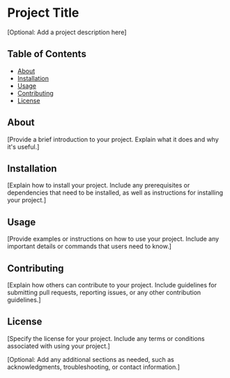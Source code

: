 # Project Title

[Optional: Add a project description here]

## Table of Contents

- [About](#about)
- [Installation](#installation)
- [Usage](#usage)
- [Contributing](#contributing)
- [License](#license)

## About

[Provide a brief introduction to your project. Explain what it does and why it's useful.]

## Installation

[Explain how to install your project. Include any prerequisites or dependencies that need to be installed, as well as instructions for installing your project.]

## Usage

[Provide examples or instructions on how to use your project. Include any important details or commands that users need to know.]

## Contributing

[Explain how others can contribute to your project. Include guidelines for submitting pull requests, reporting issues, or any other contribution guidelines.]

## License

[Specify the license for your project. Include any terms or conditions associated with using your project.]

[Optional: Add any additional sections as needed, such as acknowledgments, troubleshooting, or contact information.]
